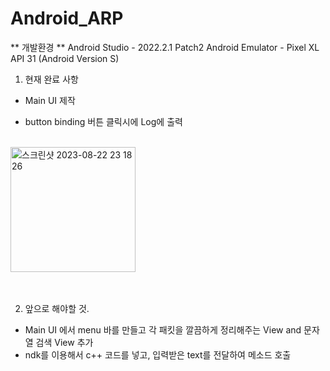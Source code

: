 # Android_ARP
** 개발환경 **
Android Studio - 2022.2.1 Patch2
Android Emulator - Pixel XL API 31 (Android Version S)
<br>
1. 현재 완료 사항

- Main UI 제작

- button binding
버튼 클릭시에 Log에 출력

<br>


<img width="200" alt="스크린샷 2023-08-22 23 18 26" src="https://github.com/ParkHoHo/Android_ARP/assets/94422773/afcaaf26-de2d-4f91-b49a-1b70973641d5" >

<br>
<br>
<br>


2. 앞으로 해야할 것.
- Main UI 에서 menu 바를 만들고 각 패킷을 깔끔하게 정리해주는 View and 문자열 검색 View 추가
- ndk를 이용해서 c++ 코드를 넣고, 입력받은 text를 전달하여 메소드 호출


